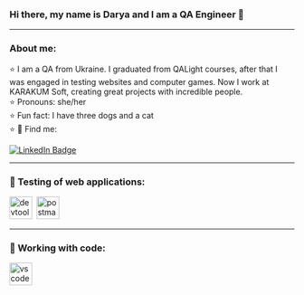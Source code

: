 ### Hi there, my name is Darya and I am a QA Engineer 👋
---
### About me:
<div>⭐ I am a QA from Ukraine. I graduated from QALight courses, after that I was engaged in testing websites and computer games.
Now I work at KARAKUM Soft, creating great projects with incredible people.</div>
<div>⭐ Pronouns: she/her</div>
<div>⭐ Fun fact: I have three dogs and a cat</div>

<div>⭐ 💟 Find me:
  
[![LinkedIn Badge](https://img.shields.io/badge/-@dariakashaeva-blue?style=flat&logo=LinkedIn&logoColor=white)](https://www.linkedin.com/in/daria-kashaeva-450736276/) </div>

---

### 🔨 Testing of web applications:
<div>
  <img src="https://d33wubrfki0l68.cloudfront.net/38b5c953a4667366685d55db55d057c86db1fc54/a0fdc/static/acae6b24d940347661ca901ea07f47c1/chrome-dev-logo-icon.png" title="devtools" alt="devtools" width="40" height="40"/>&nbsp
  <img src="https://seeklogo.com/images/P/postman-logo-0087CA0D15-seeklogo.com.png" title="postman" alt="postman" width="40" height="40"/>&nbsp
</div>

---

### 🐞 Working with code:
<div>
  <img src="https://cdn.jsdelivr.net/gh/devicons/devicon/icons/vscode/vscode-original.svg" title="vscode" alt="vscode" width="40" height="40"/>&nbsp
</div>
